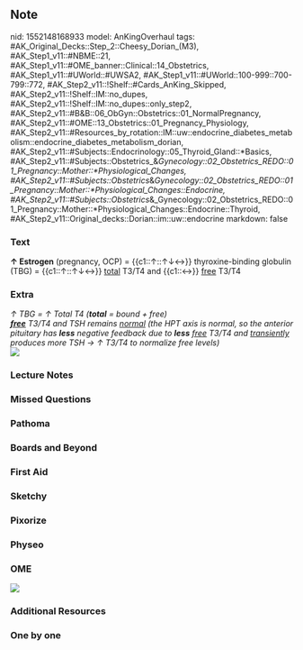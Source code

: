 ## Note
nid: 1552148168933
model: AnKingOverhaul
tags: #AK_Original_Decks::Step_2::Cheesy_Dorian_(M3), #AK_Step1_v11::#NBME::21, #AK_Step1_v11::#OME_banner::Clinical::14_Obstetrics, #AK_Step1_v11::#UWorld::#UWSA2, #AK_Step1_v11::#UWorld::100-999::700-799::772, #AK_Step2_v11::!Shelf::#Cards_AnKing_Skipped, #AK_Step2_v11::!Shelf::IM::no_dupes, #AK_Step2_v11::!Shelf::IM::no_dupes::only_step2, #AK_Step2_v11::#B&B::06_ObGyn::Obstetrics::01_NormalPregnancy, #AK_Step2_v11::#OME::13_Obstetrics::01_Pregnancy_Physiology, #AK_Step2_v11::#Resources_by_rotation::IM::uw::endocrine_diabetes_metabolism::endocrine_diabetes_metabolism_dorian, #AK_Step2_v11::#Subjects::Endocrinology::05_Thyroid_Gland::*Basics, #AK_Step2_v11::#Subjects::Obstetrics_&_Gynecology::02_Obstetrics_REDO::01_Pregnancy::Mother::*Physiological_Changes, #AK_Step2_v11::#Subjects::Obstetrics_&_Gynecology::02_Obstetrics_REDO::01_Pregnancy::Mother::*Physiological_Changes::Endocrine, #AK_Step2_v11::#Subjects::Obstetrics_&_Gynecology::02_Obstetrics_REDO::01_Pregnancy::Mother::*Physiological_Changes::Endocrine::Thyroid, #AK_Step2_v11::Original_decks::Dorian::im::uw::endocrine
markdown: false

### Text
<b>↑ Estrogen</b> (pregnancy, OCP) = {{c1::↑::↑↓↔}}
thyroxine-binding globulin (TBG) = {{c1::↑::↑↓↔}} <u>total</u>
T3/T4 and {{c1::↔}} <u>free</u> T3/T4

### Extra
<div>
  <div>
    <div>
      <div>
        <i>↑ TBG = ↑ Total T4 (<b>total</b> = bound + free)</i>
      </div>
      <div>
        <i><b><u>free</u></b> T3/T4 and TSH remains <u>normal</u>
        (the HPT axis is normal, so the anterior pituitary has
        <b>less</b> negative feedback due to <b>less</b>
        <u>free</u> T3/T4 and <u>transiently</u> produces more TSH
        → ↑ T3/T4 to normalize free levels)</i>
      </div>
      <div style="font-weight: 800;"></div>
      <div style="font-weight: 800;"><img src=
      "paste-11276513945059329.jpg"></div>
    </div>
  </div>
</div>

### Lecture Notes


### Missed Questions


### Pathoma


### Boards and Beyond


### First Aid


### Sketchy


### Pixorize


### Physeo


### OME
<div class="ome-widget">
  <a href=
  "https://onlinemeded.org/spa/obstetrics?ref=anki"><img src=
  "_OME_AnkiFlashcards_Topic_3.png"></a>
</div>

### Additional Resources


### One by one

